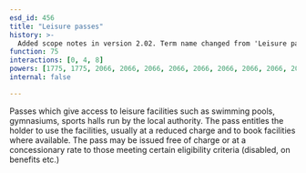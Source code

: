 ```yaml
---
esd_id: 456
title: "Leisure passes"
history: >-
  Added scope notes in version 2.02. Term name changed from 'Leisure passes' to 'Council passes - leisure and sport' in version 3.00. Name changed to 'Leisure pasees' in version 4.00.
function: 75
interactions: [0, 4, 8]
powers: [1775, 1775, 2066, 2066, 2066, 2066, 2066, 2066, 2066, 2066, 2066, 2066, 2066, 2066, 2066, 2066, 2066, 2066, 2066, 2066, 2066, 2066]
internal: false

---
```


Passes which give access to leisure facilities such as swimming pools, gymnasiums, sports halls run by the local authority.  The pass entitles the holder to use the facilities, usually at a reduced charge and to book facilities where available.  The pass may be issued free of charge or at a concessionary rate to those meeting certain eligibility criteria (disabled, on benefits etc.)

